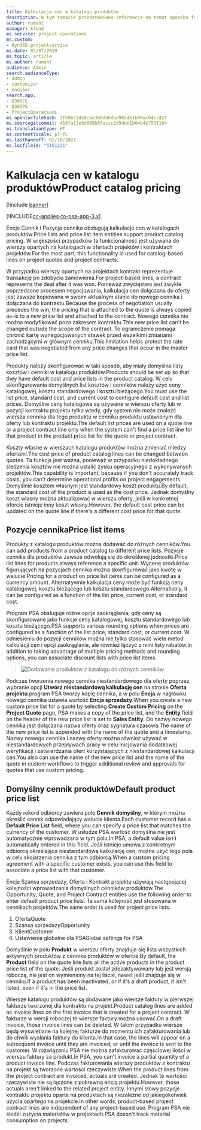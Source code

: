 ```yaml
---
title: Kalkulacja cen w katalogu produktów
description: W tym temacie przedstawiono informacje na temat sposobu funkcjonowania aparatu kalkulacji cen w katalogu produktów w programie Dynamics 365 Project Service Automation (PSA).
author: rumant
manager: kfend
ms.service: project-operations
ms.custom:
- dyn365-projectservice
ms.date: 03/07/2019
ms.topic: article
ms.author: rumant
audience: Admin
search.audienceType:
- admin
- customizer
- enduser
search.app:
- D365CE
- D365PS
- ProjectOperations
ms.openlocfilehash: 3fb9b51d58cbe3b0db6dad902461b90ac04cc42f
ms.sourcegitcommit: 418fa1fe9d605b8faccc2d5dee1b04b4e753f194
ms.translationtype: HT
ms.contentlocale: pl-PL
ms.lasthandoff: 02/10/2021
ms.locfileid: "5151221"
---
```

# <a name="product-catalog-pricing"></a><span data-ttu-id="98c1d-103">Kalkulacja cen w katalogu produktów</span><span class="sxs-lookup"><span data-stu-id="98c1d-103">Product catalog pricing</span></span> 

[!include [banner](../includes/psa-now-project-operations.md)]

[!INCLUDE[cc-applies-to-psa-app-3.x](../includes/cc-applies-to-psa-app-3x.md)]


<span data-ttu-id="98c1d-104">Encje Cennik i Pozycja cennika obsługują kalkulacje cen w katalogach produktów.</span><span class="sxs-lookup"><span data-stu-id="98c1d-104">Price lists and price list item entities support product catalog pricing.</span></span> <span data-ttu-id="98c1d-105">W większości przypadków ta funkcjonalność jest używana do wierszy opartych na katalogach w ofertach projektów i kontraktach projektów.</span><span class="sxs-lookup"><span data-stu-id="98c1d-105">For the most part, this functionality is used for catalog-based lines on project quotes and project contracts.</span></span>

<span data-ttu-id="98c1d-106">W przypadku wierszy opartych na projektach kontrakt reprezentuje transakcję po zdobyciu zamówienia.</span><span class="sxs-lookup"><span data-stu-id="98c1d-106">For project-based lines, a contract represents the deal after it was won.</span></span> <span data-ttu-id="98c1d-107">Ponieważ zwycięstwo jest zwykle poprzedzone procesem negocjowania, kalkulacja cen dołączana do oferty jest zawsze kopiowana w swoim aktualnym stanie do nowego cennika i dołączana do kontraktu.</span><span class="sxs-lookup"><span data-stu-id="98c1d-107">Because the process of negotiation usually precedes the win, the pricing that is attached to the quote is always copied as-is to a new price list and attached to the contract.</span></span> <span data-ttu-id="98c1d-108">Nowego cennika nie można modyfikować poza zakresem kontraktu.</span><span class="sxs-lookup"><span data-stu-id="98c1d-108">This new price list can't be changed outside the scope of the contract.</span></span> <span data-ttu-id="98c1d-109">To ograniczenie pomaga chronić kartę wynegocjowanych stawek przed wszelkimi zmianami zachodzącymi w głównym cenniku.</span><span class="sxs-lookup"><span data-stu-id="98c1d-109">This limitation helps protect the rate card that was negotiated from any price changes that occur in the master price list.</span></span>

<span data-ttu-id="98c1d-110">Produkty należy skonfigurować w taki sposób, aby miały domyślne listy kosztów i cenniki w katalogu produktów.</span><span class="sxs-lookup"><span data-stu-id="98c1d-110">Products should be set up so that they have default cost and price lists in the product catalog.</span></span> <span data-ttu-id="98c1d-111">W celu skonfigurowania domyślnych list kosztów i cenników należy użyć ceny katalogowej, kosztu standardowego i kosztu bieżącego.</span><span class="sxs-lookup"><span data-stu-id="98c1d-111">You must use the list price, standard cost, and current cost to configure default cost and list prices.</span></span> <span data-ttu-id="98c1d-112">Domyślne ceny katalogowe są używane w wierszu oferty lub w pozycji kontraktu projektu tylko wtedy, gdy system nie może znaleźć wiersza cennika dla tego produktu w cenniku produktu ustawionym dla oferty lub kontraktu projektu.</span><span class="sxs-lookup"><span data-stu-id="98c1d-112">The default list prices are used on a quote line or a project contract line only when the system can't find a price list line for that product in the product price list for the quote or project contract.</span></span>

<span data-ttu-id="98c1d-113">Koszty własne w wierszach katalogu produktów można zmieniać miedzy ofertami.</span><span class="sxs-lookup"><span data-stu-id="98c1d-113">The cost price of product catalog lines can be changed between quotes.</span></span> <span data-ttu-id="98c1d-114">Ta funkcja jest ważna, ponieważ w przypadku niedokładnego śledzenia kosztów nie można ustalić zysku operacyjnego z wykonywanych projektów.</span><span class="sxs-lookup"><span data-stu-id="98c1d-114">This capability is important, because if you don't accurately track costs, you can't determine operational profits on project engagements.</span></span> <span data-ttu-id="98c1d-115">Domyślnie kosztem własnym jest standardowy koszt produktu.</span><span class="sxs-lookup"><span data-stu-id="98c1d-115">By default, the standard cost of the product is used as the cost price.</span></span> <span data-ttu-id="98c1d-116">Jednak domyślny koszt własny można aktualizować w wierszu oferty, jeśli w konkretnej ofercie istnieje inny koszt własny.</span><span class="sxs-lookup"><span data-stu-id="98c1d-116">However, the default cost price can be updated on the quote line if there's a different cost price for that quote.</span></span>

## <a name="price-list-items"></a><span data-ttu-id="98c1d-117">Pozycje cennika</span><span class="sxs-lookup"><span data-stu-id="98c1d-117">Price list items</span></span>

<span data-ttu-id="98c1d-118">Produkty z katalogu produktów można dodawać do różnych cenników.</span><span class="sxs-lookup"><span data-stu-id="98c1d-118">You can add products from a product catalog to different price lists.</span></span> <span data-ttu-id="98c1d-119">Pozycje cennika dla produktów zawsze odwołują się do określonej jednostki.</span><span class="sxs-lookup"><span data-stu-id="98c1d-119">Price list lines for products always reference a specific unit.</span></span> <span data-ttu-id="98c1d-120">Wycenę produktów figurujących na pozycjach cennika można skonfigurować jako kwotę w walucie.</span><span class="sxs-lookup"><span data-stu-id="98c1d-120">Pricing for a product on price list items can be configured as a currency amount.</span></span> <span data-ttu-id="98c1d-121">Alternatywnie kalkulacja ceny może być funkcją ceny katalogowej, kosztu bieżącego lub kosztu standardowego.</span><span class="sxs-lookup"><span data-stu-id="98c1d-121">Alternatively, it can be configured as a function of the list price, current cost, or standard cost.</span></span>

<span data-ttu-id="98c1d-122">Program PSA obsługuje różne opcje zaokrąglania, gdy ceny są skonfigurowane jako funkcje ceny katalogowej, kosztu standardowego lub kosztu bieżącego.</span><span class="sxs-lookup"><span data-stu-id="98c1d-122">PSA supports various rounding options when prices are configured as a function of the list price, standard cost, or current cost.</span></span> <span data-ttu-id="98c1d-123">W odniesieniu do pozycji cenników można nie tylko stosować wiele metod kalkulacji cen i opcji zaokrąglania, ale również łączyć z nimi listy rabatów.</span><span class="sxs-lookup"><span data-stu-id="98c1d-123">In addition to taking advantage of multiple pricing methods and rounding options, you can associate discount lists with price list items.</span></span> 

> ![Dodawanie produktów z katalogu do różnych cenników](media/basic-guide-16.png)

<span data-ttu-id="98c1d-125">Podczas tworzenia nowego cennika niestandardowego dla oferty poprzez wybranie opcji **Utwórz niestandardową kalkulację cen** na stronie **Oferta projektu** program PSA tworzy kopię cennika, a w polu **Encja** w nagłówku nowego cennika ustawia wartość **Encja sprzedaży**.</span><span class="sxs-lookup"><span data-stu-id="98c1d-125">When you create a new custom price list for a quote by selecting **Create Custom Pricing** on the **Project Quote** page, PSA makes a copy of the price list, and the **Entity** field on the header of the new price list is set to **Sales Entity**.</span></span> <span data-ttu-id="98c1d-126">Do nazwy nowego cennika jest dołączana nazwa oferty oraz sygnatura czasowa.</span><span class="sxs-lookup"><span data-stu-id="98c1d-126">The name of the new price list is appended with the name of the quote and a timestamp.</span></span> <span data-ttu-id="98c1d-127">Nazwy nowego cennika i nazwy oferty można również używać w niestandardowych przepływach pracy w celu inicjowania dodatkowej weryfikacji i zatwierdzania ofert korzystających z niestandardowej kalkulacji cen.</span><span class="sxs-lookup"><span data-stu-id="98c1d-127">You also can use the name of the new price list and the name of the quote in custom workflows to trigger additional review and approvals for quotes that use custom pricing.</span></span>

 
## <a name="default-product-price-list"></a><span data-ttu-id="98c1d-128">Domyślny cennik produktów</span><span class="sxs-lookup"><span data-stu-id="98c1d-128">Default product price list</span></span>
<span data-ttu-id="98c1d-129">Każdy rekord odbiorcy zawiera pole **Cennik domyślny**, w którym można określić cennik odpowiadający walucie klienta.</span><span class="sxs-lookup"><span data-stu-id="98c1d-129">Each customer record has a **Default Price List** field, where you can specify a price list that matches the currency of the customer.</span></span> <span data-ttu-id="98c1d-130">W usłudze PSA wartość domyślna nie jest automatycznie wprowadzana w tym polu.</span><span class="sxs-lookup"><span data-stu-id="98c1d-130">In PSA, a default value isn't automatically entered in this field.</span></span> <span data-ttu-id="98c1d-131">Jeśli istnieje umowa z konkretnym odbiorcą określająca niestandardową kalkulację cen, można użyć tego pola w celu skojarzenia cennika z tym odbiorcą.</span><span class="sxs-lookup"><span data-stu-id="98c1d-131">When a custom pricing agreement with a specific customer exists, you can use this field to associate a price list with that customer.</span></span>

<span data-ttu-id="98c1d-132">Encje Szansa sprzedaży, Oferta i Kontrakt projektu używają następującej kolejności wprowadzania domyślnych cenników produktów.</span><span class="sxs-lookup"><span data-stu-id="98c1d-132">The Opportunity, Quote, and Project Contract entities use the following order to enter default product price lists.</span></span> <span data-ttu-id="98c1d-133">Ta sama kolejność jest stosowana w cennikach projektów.</span><span class="sxs-lookup"><span data-stu-id="98c1d-133">The same order is used for project price lists.</span></span>

1.  <span data-ttu-id="98c1d-134">Oferta</span><span class="sxs-lookup"><span data-stu-id="98c1d-134">Quote</span></span>
2.  <span data-ttu-id="98c1d-135">Szansa sprzedaży</span><span class="sxs-lookup"><span data-stu-id="98c1d-135">Opportunity</span></span>
3.  <span data-ttu-id="98c1d-136">Klient</span><span class="sxs-lookup"><span data-stu-id="98c1d-136">Customer</span></span>
4.  <span data-ttu-id="98c1d-137">Ustawienia globalne dla PSA</span><span class="sxs-lookup"><span data-stu-id="98c1d-137">Global settings for PSA</span></span>

<span data-ttu-id="98c1d-138">Domyślnie w polu **Produkt** w wierszu oferty znajduje się lista wszystkich aktywnych produktów z cennika produktów w ofercie.</span><span class="sxs-lookup"><span data-stu-id="98c1d-138">By default, the **Product** field on the quote line lists all the active products in the product price list of the quote.</span></span> <span data-ttu-id="98c1d-139">Jeśli produkt został zdezaktywowany lub jest wersją roboczą, nie jest on wymieniony na tej liście, nawet jeśli znajduje się w cenniku.</span><span class="sxs-lookup"><span data-stu-id="98c1d-139">If a product has been inactivated, or if it's a draft product, it isn't listed, even if it's in the price list.</span></span> 

<span data-ttu-id="98c1d-140">Wiersze katalogu produktów są dodawane jako wiersze faktury w pierwszej fakturze tworzonej dla kontraktu na projekt.</span><span class="sxs-lookup"><span data-stu-id="98c1d-140">Product catalog lines are added as invoice lines on the first invoice that is created for a project contract.</span></span> <span data-ttu-id="98c1d-141">W fakturze w wersji roboczej te wiersze faktury można usuwać.</span><span class="sxs-lookup"><span data-stu-id="98c1d-141">On a draft invoice, those invoice lines can be deleted.</span></span> <span data-ttu-id="98c1d-142">W takim przypadku wiersze będą wyświetlane na kolejnej fakturze do momentu ich zafakturowania lub do chwili wysłania faktury do klienta.</span><span class="sxs-lookup"><span data-stu-id="98c1d-142">In that case, the lines will appear on a subsequent invoice until they are invoiced, or until the invoice is sent to the customer.</span></span> <span data-ttu-id="98c1d-143">W rozwiązaniu PSA nie można zafakturować częściowej ilości w wierszu faktury za produkt.</span><span class="sxs-lookup"><span data-stu-id="98c1d-143">In PSA, you can't invoice a partial quantity of a product invoice line.</span></span> <span data-ttu-id="98c1d-144">Podczas fakturowania wierszy produktów z kontraktu na projekt są tworzone wartości rzeczywiste.</span><span class="sxs-lookup"><span data-stu-id="98c1d-144">When the product lines from the project contract are invoiced, actuals are created.</span></span> <span data-ttu-id="98c1d-145">Jednak te wartości rzeczywiste nie są łączone z pokrewną encją projektu.</span><span class="sxs-lookup"><span data-stu-id="98c1d-145">However, those actuals aren't linked to the related project entity.</span></span> <span data-ttu-id="98c1d-146">Innymi słowy pozycje kontraktu projektu oparte na produktach są niezależne od jakiegokolwiek użycia opartego na projekcie.</span><span class="sxs-lookup"><span data-stu-id="98c1d-146">In other words, product-based project contract lines are independent of any project-based use.</span></span> <span data-ttu-id="98c1d-147">Program PSA nie śledzi zużycia materiałów w projektach.</span><span class="sxs-lookup"><span data-stu-id="98c1d-147">PSA doesn't track material consumption on projects.</span></span>
